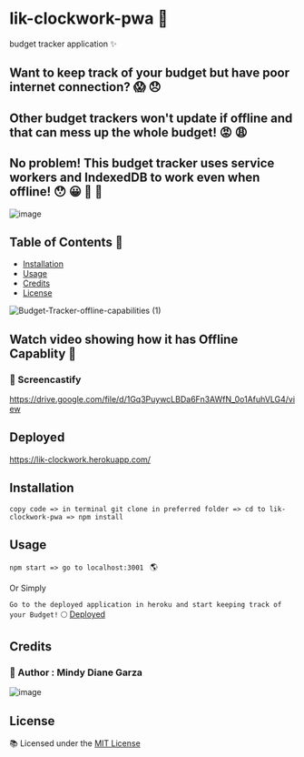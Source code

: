 # lik-clockwork-pwa :star2:
budget tracker application :sparkles:

## Want to keep track of your budget but have poor internet connection? :scream: :disappointed:

## Other budget trackers won't update if offline and that can mess up the whole budget! :rage: :weary:

## No problem! This budget tracker uses service workers and IndexedDB to work even when offline! :hushed: :grinning:   :heartbeat: :revolving_hearts:

![image](https://user-images.githubusercontent.com/80286982/133946486-fdf5477f-462b-43c0-a080-468e98313c51.png)

## Table of Contents :fallen_leaf:

* [Installation](#installation)   
* [Usage](#usage)    
* [Credits](#credits)    
* [License](#license)    

![Budget-Tracker-offline-capabilities (1)](https://user-images.githubusercontent.com/80286982/133948787-37bfaafe-9a1c-4965-ab48-0d983b5d535d.gif)

## Watch video showing how it has Offline Capablity :eyes:

### :tada: Screencastify 

https://drive.google.com/file/d/1Gq3PuywcLBDa6Fn3AWfN_0o1AfuhVLG4/view

## Deployed 

https://lik-clockwork.herokuapp.com/

## Installation 

` copy code => in terminal git clone in preferred folder => cd to lik-clockwork-pwa => npm install `

## Usage
`npm start => go to localhost:3001 `
:earth_americas:

 Or Simply  

` Go to the deployed application in heroku and start keeping track of your Budget! ` :full_moon:
 [Deployed](#deployed)

## Credits

### :seedling: Author : Mindy Diane Garza 

![image](https://user-images.githubusercontent.com/80286982/132966193-7ea60c44-beea-461a-806f-04678beb1fb8.png)

## License 

:books: Licensed under the [MIT License](LICENSE)